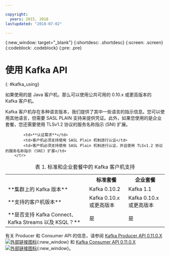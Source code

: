 ```yaml
---

copyright:
  years: 2015, 2018
lastupdated: "2018-07-02"

---
```


{:new_window: target="_blank"}
{:shortdesc: .shortdesc}
{:screen: .screen}
{:codeblock: .codeblock}
{:pre: .pre}

# 使用 Kafka API
{: #kafka_using}

如果使用的是 Java 客户机，那么可以使用公共可用的 0.10.x 或更高版本的 Kafka 客户机。 

Kafka 客户机存在多种语言版本，我们提供了其中一些语言的指示信息。您可以使用其他语言，但需要 SASL PLAIN 支持来提供凭证。此外，如果您使用的是企业套餐，您还需要使用 TLSv1.2 协议的服务名称指示 (SNI) 扩展。

<table>
    <caption>表 1. 标准和企业套餐中的 Kafka 客户机支持</caption>
      <tr>
	        <th></th>
		    <th>标准套餐</th>
		    <th>企业套餐</th>
        </tr>
	  		<tr>
			<td>**集群上的 Kafka 版本**</td>
			<td>Kafka 0.10.2</td>
			<td>Kafka 1.1</td>
		</tr>
	  		<tr>
			<td>**支持的客户机版本**</td>
			<td>Kafka 0.10.x 或更高版本</td>
			<td>Kafka 0.10.x 或更高版本</td>
		</tr>
		<tr>
			<td>**是否支持 Kafka Connect、Kafka Streams 以及 KSQL？**</td>
			<td>是</td>
			<td>是</td>
		</tr>

			<td>**认证需求**</td>
			<td>客户机必须支持使用 SASL Plain 机制进行认证</td>
			<td>客户机必须支持使用 SASL Plain 机制进行认证，并且使用 TLSv1.2 协议的服务名称指示 (SNI) 扩展</td>
		</tr>

</table>

有关 Producer 和 Consumer API 的信息，请参阅 [Kafka Producer API 0.11.0.X ![外部链接图标](../../icons/launch-glyph.svg "外部链接图标")](http://kafka.apache.org/0110/javadoc/index.html?org/apache/kafka/clients/producer/KafkaProducer.html){:new_window} 和 [Kafka Consumer API 0.11.0.X ![外部链接图标](../../icons/launch-glyph.svg "外部链接图标")](http://kafka.apache.org/0110/javadoc/index.html?org/apache/kafka/clients/consumer/KafkaConsumer.html){:new_window}。 

